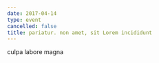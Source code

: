 ```yaml
---
date: 2017-04-14
type: event
cancelled: false
title: pariatur. non amet, sit Lorem incididunt
---
```

culpa labore magna